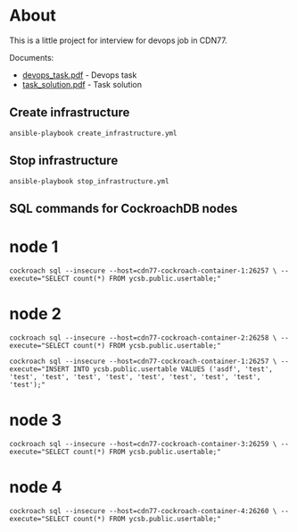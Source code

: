 # About

This is a little project for interview for devops job in CDN77.

Documents: 
* [devops_task.pdf](documents/devops_task.pdf) - Devops task
* [task_solution.pdf](documents/task_solution.pdf) - Task solution

## Create infrastructure 
`ansible-playbook create_infrastructure.yml`

## Stop infrastructure

`ansible-playbook stop_infrastructure.yml`

## SQL commands for CockroachDB nodes
# node 1 

`cockroach sql --insecure --host=cdn77-cockroach-container-1:26257 \
--execute="SELECT count(*) FROM ycsb.public.usertable;"`

# node 2

`cockroach sql --insecure --host=cdn77-cockroach-container-2:26258 \
--execute="SELECT count(*) FROM ycsb.public.usertable;"`

`cockroach sql --insecure --host=cdn77-cockroach-container-1:26257 \
--execute="INSERT INTO ycsb.public.usertable VALUES ('asdf', 'test', 'test', 'test', 'test', 'test', 'test', 'test', 'test', 'test', 'test');"`

# node 3

`cockroach sql --insecure --host=cdn77-cockroach-container-3:26259 \
--execute="SELECT count(*) FROM ycsb.public.usertable;"`

# node 4

`cockroach sql --insecure --host=cdn77-cockroach-container-4:26260 \
--execute="SELECT count(*) FROM ycsb.public.usertable;"`
